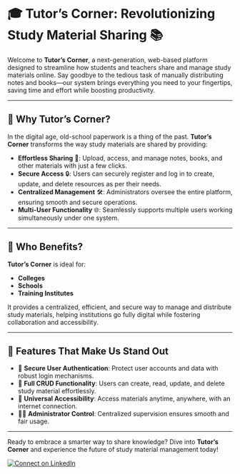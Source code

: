 # 🎓 Tutor’s Corner: Revolutionizing Study Material Sharing 📚  

Welcome to **Tutor’s Corner**, a next-generation, web-based platform designed to streamline how students and teachers share and manage study materials online. Say goodbye to the tedious task of manually distributing notes and books—our system brings everything you need to your fingertips, saving time and effort while boosting productivity.  

---

## 🌟 Why Tutor’s Corner?  
In the digital age, old-school paperwork is a thing of the past. **Tutor’s Corner** transforms the way study materials are shared by providing:  
- **Effortless Sharing** 🚀: Upload, access, and manage notes, books, and other materials with just a few clicks.  
- **Secure Access** 🔒: Users can securely register and log in to create, update, and delete resources as per their needs.  
- **Centralized Management** 🛠️: Administrators oversee the entire platform, ensuring smooth and secure operations.  
- **Multi-User Functionality** 🌐: Seamlessly supports multiple users working simultaneously under one system.  

---

## 🏫 Who Benefits?  
**Tutor’s Corner** is ideal for:  
- **Colleges**  
- **Schools**  
- **Training Institutes**  

It provides a centralized, efficient, and secure way to manage and distribute study materials, helping institutions go fully digital while fostering collaboration and accessibility.  

---

## 🚀 Features That Make Us Stand Out  
- 🔑 **Secure User Authentication**: Protect user accounts and data with robust login mechanisms.  
- 📝 **Full CRUD Functionality**: Users can create, read, update, and delete study material effortlessly.  
- 📖 **Universal Accessibility**: Access materials anytime, anywhere, with an internet connection.  
- 👨‍💻 **Administrator Control**: Centralized supervision ensures smooth and fair usage.  

---

Ready to embrace a smarter way to share knowledge? Dive into **Tutor’s Corner** and experience the future of study material management today!  

[![Connect on LinkedIn](https://img.shields.io/badge/LinkedIn-Connect-blue?logo=linkedin)](https://www.linkedin.com/in/yashu-mittal-249461219)
